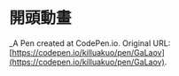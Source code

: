 # 開頭動畫
 _A Pen created at CodePen.io. Original URL: [https://codepen.io/killuakuo/pen/GaLaov](https://codepen.io/killuakuo/pen/GaLaov).

 